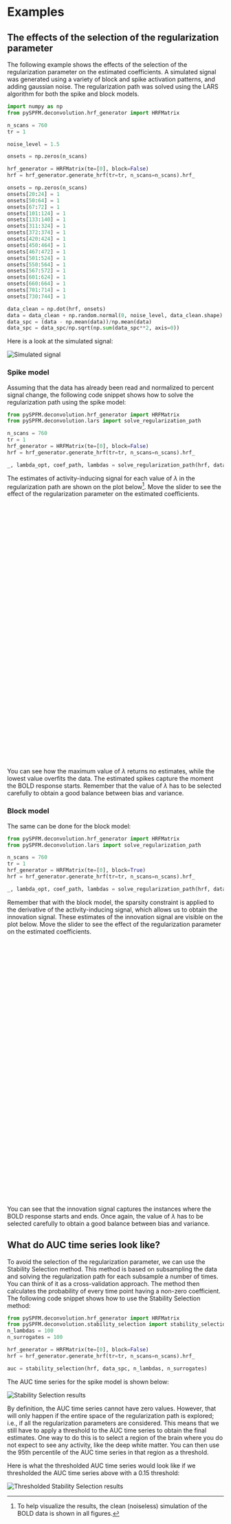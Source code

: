 # Examples

## The effects of the selection of the regularization parameter

The following example shows the effects of the selection of the regularization parameter on the estimated coefficients. A simulated signal was generated using a variety of block and spike activation patterns, and adding gaussian noise. The regularization path was solved using the LARS algorithm for both the spike and block models.

```python
import numpy as np
from pySPFM.deconvolution.hrf_generator import HRFMatrix

n_scans = 760
tr = 1

noise_level = 1.5

onsets = np.zeros(n_scans)

hrf_generator = HRFMatrix(te=[0], block=False)
hrf = hrf_generator.generate_hrf(tr=tr, n_scans=n_scans).hrf_

onsets = np.zeros(n_scans)
onsets[20:24] = 1
onsets[50:64] = 1
onsets[67:72] = 1
onsets[101:124] = 1
onsets[133:140] = 1
onsets[311:324] = 1
onsets[372:374] = 1
onsets[420:424] = 1
onsets[450:464] = 1
onsets[467:472] = 1
onsets[501:524] = 1
onsets[550:564] = 1
onsets[567:572] = 1
onsets[601:624] = 1
onsets[660:664] = 1
onsets[701:714] = 1
onsets[730:744] = 1

data_clean = np.dot(hrf, onsets)
data = data_clean + np.random.normal(0, noise_level, data_clean.shape)
data_spc = (data - np.mean(data))/np.mean(data)
data_spc = data_spc/np.sqrt(np.sum(data_spc**2, axis=0))
```

Here is a look at the simulated signal:

<div class="image-container">
    <img src="https://raw.githubusercontent.com/Paradigm-Free-Mapping/pySPFM/main/docs/charts/simulated_signal.png" alt="Simulated signal">
</div>

### Spike model

Assuming that the data has already been read and normalized to percent signal change, the following code snippet shows how to solve the regularization path using the spike model:

```python
from pySPFM.deconvolution.hrf_generator import HRFMatrix
from pySPFM.deconvolution.lars import solve_regularization_path

n_scans = 760
tr = 1
hrf_generator = HRFMatrix(te=[0], block=False)
hrf = hrf_generator.generate_hrf(tr=tr, n_scans=n_scans).hrf_

_, lambda_opt, coef_path, lambdas = solve_regularization_path(hrf, data, n_scans)
```

The estimates of activity-inducing signal for each value of $\lambda$ in the regularization path are shown on the plot below[^1]. Move the slider to see the effect of the regularization parameter on the estimated coefficients.

<div class="iframe-container">
    <div id="plotly-figure-spike" style="width:100%;height:600px;"></div>
</div>

<script>
d3.json("https://raw.githubusercontent.com/Paradigm-Free-Mapping/pySPFM/main/docs/charts/regularization_figure_spike.json", function(data) {
    Plotly.newPlot('plotly-figure-spike', data.data, data.layout);
});
</script>

You can see how the maximum value of $\lambda$ returns no estimates, while the lowest value overfits the data. The estimated spikes capture the moment the BOLD response starts. Remember that the value of $\lambda$ has to be selected carefully to obtain a good balance between bias and variance.

### Block model

The same can be done for the block model:

```python
from pySPFM.deconvolution.hrf_generator import HRFMatrix
from pySPFM.deconvolution.lars import solve_regularization_path

n_scans = 760
tr = 1
hrf_generator = HRFMatrix(te=[0], block=True)
hrf = hrf_generator.generate_hrf(tr=tr, n_scans=n_scans).hrf_

_, lambda_opt, coef_path, lambdas = solve_regularization_path(hrf, data_spc, n_scans)
```

Remember that with the block model, the sparsity constraint is applied to the derivative of the activity-inducing signal, which allows us to obtain the innovation signal. These estimates of the innovation signal are visible on the plot below. Move the slider to see the effect of the regularization parameter on the estimated coefficients.

<div class="iframe-container">
    <div id="plotly-figure-block" style="width:100%;height:600px;"></div>
</div>

<script>
d3.json("https://raw.githubusercontent.com/Paradigm-Free-Mapping/pySPFM/main/docs/charts/regularization_figure_block.json", function(data) {
    Plotly.newPlot('plotly-figure-block', data.data, data.layout);
});
</script>

You can see that the innovation signal captures the instances where the BOLD response starts and ends. Once again, the value of $\lambda$ has to be selected carefully to obtain a good balance between bias and variance.

## What do AUC time series look like?

To avoid the selection of the regularization parameter, we can use the Stability Selection method. This method is based on subsampling the data and solving the regularization path for each subsample a number of times. You can think of it as a cross-validation approach. The method then calculates the probability of every time point having a non-zero coefficient. The following code snippet shows how to use the Stability Selection method:

```python
from pySPFM.deconvolution.hrf_generator import HRFMatrix
from pySPFM.deconvolution.stability_selection import stability_selection
n_lambdas = 100
n_surrogates = 100

hrf_generator = HRFMatrix(te=[0], block=False)
hrf = hrf_generator.generate_hrf(tr=tr, n_scans=n_scans).hrf_

auc = stability_selection(hrf, data_spc, n_lambdas, n_surrogates)
```

The AUC time series for the spike model is shown below:

<div class="image-container">
    <img src="https://raw.githubusercontent.com/Paradigm-Free-Mapping/pySPFM/main/docs/charts/stability_selection.png" alt="Stability Selection results">
</div>

By definition, the AUC time series cannot have zero values. However, that will only happen if the entire space of the regularization path is explored; i.e., if all the regularization parameters are considered. This means that we still have to apply a threshold to the AUC time series to obtain the final estimates. One way to do this is to select a region of the brain where you do not expect to see any activity, like the deep white matter. You can then use the 95th percentile of the AUC time series in that region as a threshold.

Here is what the thresholded AUC time series would look like if we thresholded the AUC time series above with a 0.15 threshold:

<div class="image-container">
    <img src="https://raw.githubusercontent.com/Paradigm-Free-Mapping/pySPFM/main/docs/charts/stability_selection_thresholded.png" alt="Thresholded Stability Selection results">
</div>

[^1]: To help visualize the results, the clean (noiseless) simulation of the BOLD data is shown in all figures.
